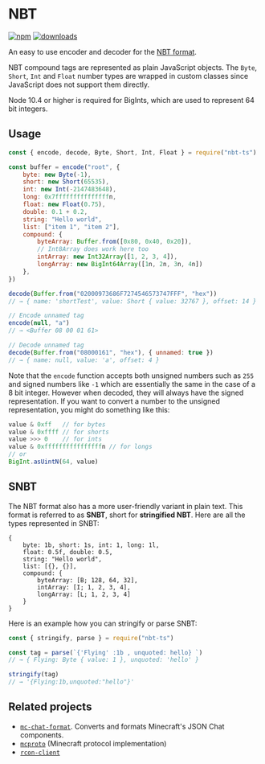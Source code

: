 # NBT

[![npm](https://img.shields.io/npm/v/nbt-ts.svg)](https://www.npmjs.com/package/nbt-ts)
[![downloads](https://img.shields.io/npm/dm/nbt-ts.svg)](https://www.npmjs.com/package/nbt-ts)

An easy to use encoder and decoder for the [NBT format](https://wiki.vg/NBT).

NBT compound tags are represented as plain JavaScript objects. The `Byte`, `Short`,
`Int` and `Float` number types are wrapped in custom classes since JavaScript
does not support them directly.

Node 10.4 or higher is required for BigInts, which are used to represent 64 bit integers.

## Usage

```js
const { encode, decode, Byte, Short, Int, Float } = require("nbt-ts")

const buffer = encode("root", {
    byte: new Byte(-1),
    short: new Short(65535),
    int: new Int(-2147483648),
    long: 0x7fffffffffffffffn,
    float: new Float(0.75),
    double: 0.1 + 0.2,
    string: "Hello world",
    list: ["item 1", "item 2"],
    compound: {
        byteArray: Buffer.from([0x80, 0x40, 0x20]),
        // Int8Array does work here too
        intArray: new Int32Array([1, 2, 3, 4]),
        longArray: new BigInt64Array([1n, 2n, 3n, 4n])
    },
})

decode(Buffer.from("02000973686F7274546573747FFF", "hex"))
// → { name: 'shortTest', value: Short { value: 32767 }, offset: 14 }

// Encode unnamed tag
encode(null, "a")
// → <Buffer 08 00 01 61>

// Decode unnamed tag
decode(Buffer.from("08000161", "hex"), { unnamed: true })
// → { name: null, value: 'a', offset: 4 }
```

Note that the `encode` function accepts both unsigned numbers such as `255` and signed
numbers like `-1` which are essentially the same in the case of a 8 bit integer.
However when decoded, they will always have the signed representation. If you want
to convert a number to the unsigned representation, you might do something like this:

```js
value & 0xff   // for bytes
value & 0xffff // for shorts
value >>> 0    // for ints
value & 0xffffffffffffffffn // for longs
// or
BigInt.asUintN(64, value)
```

## SNBT

The NBT format also has a more user-friendly variant in plain text. This format
is referred to as **SNBT**, short for **stringified NBT**.
Here are all the types represented in SNBT:

```
{
    byte: 1b, short: 1s, int: 1, long: 1l,
    float: 0.5f, double: 0.5,
    string: "Hello world",
    list: [{}, {}],
    compound: {
        byteArray: [B; 128, 64, 32],
        intArray: [I; 1, 2, 3, 4],
        longArray: [L; 1, 2, 3, 4]
    }
}
```

Here is an example how you can stringify or parse SNBT:

```js
const { stringify, parse } = require("nbt-ts")

const tag = parse(`{'Flying' :1b , unquoted: hello} `)
// → { Flying: Byte { value: 1 }, unquoted: 'hello' }

stringify(tag)
// → '{Flying:1b,unquoted:"hello"}'
```

## Related projects

- [`mc-chat-format`](https://github.com/janispritzkau/mc-chat-format).
    Converts and formats Minecraft's JSON Chat components.
- [`mcproto`](https://github.com/janispritzkau/mcproto) (Minecraft protocol implementation)
- [`rcon-client`](https://github.com/janispritzkau/rcon-client)
